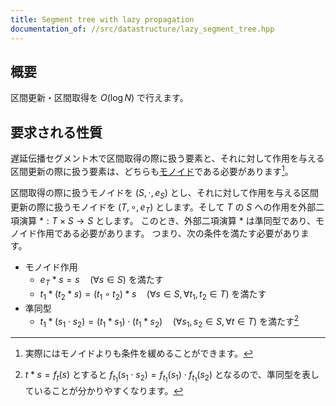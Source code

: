 ```yaml
---
title: Segment tree with lazy propagation
documentation_of: //src/datastructure/lazy_segment_tree.hpp
---
```


## 概要

区間更新・区間取得を $O(\log N)$ で行えます。

## 要求される性質

遅延伝播セグメント木で区間取得の際に扱う要素と、それに対して作用を与える区間更新の際に扱う要素は、どちらも[モノイド](https://ja.wikipedia.org/wiki/%E3%83%A2%E3%83%8E%E3%82%A4%E3%83%89)である必要があります[^1]。

区間取得の際に扱うモノイドを $(S, \cdot, e_S)$ とし、それに対して作用を与える区間更新の際に扱うモノイドを $(T, \circ, e_T)$ とします。そして $T$ の $S$ への作用を外部二項演算 $\ast: T \times S \rightarrow S$ とします。
このとき、外部二項演算 $\ast$ は準同型であり、モノイド作用である必要があります。
つまり、次の条件を満たす必要があります。

- モノイド作用
  - $e_T \ast s = s \quad (\forall s \in S)$ を満たす
  - $t_1 \ast (t_2 \ast s) = (t_1 \circ t_2) \ast s \quad (\forall s \in S, \forall t_1, t_2 \in T)$ を満たす
- 準同型
  - $t_1 \ast (s_1 \cdot s_2) = (t_1 \ast s_1) \cdot (t_1 \ast s_2) \quad (\forall s_1, s_2 \in S, \forall t \in T)$ を満たす[^2]

[^1]: 実際にはモノイドよりも条件を緩めることができます。
[^2]: $t \ast s = f_t(s)$ とすると $f_{t_1}(s_1 \cdot s_2) = f_{t_1}(s_1) \cdot f_{t_1}(s_2)$ となるので、準同型を表していることが分かりやすくなります。
